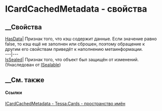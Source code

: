 # ICardCachedMetadata - свойства
##  __Свойства
[HasData](P_Tessa_Cards_ICardCachedMetadata_HasData.htm)|  Признак того, что
кэш содержит данные. Если значение равно false, то кэш ещё не заполнен или
сброшен, поэтому обращение к другим его свойствам приведёт к наполнению
метаинформации.  
---|---  
[IsSealed](P_Tessa_Platform_ISealable_IsSealed.htm)| Признак того, что объект
был защищён от изменений.  
(Унаследован от [ISealable](T_Tessa_Platform_ISealable.htm))  
##  __См. также
#### Ссылки
[ICardCachedMetadata - ](T_Tessa_Cards_ICardCachedMetadata.htm)
[Tessa.Cards - пространство имён](N_Tessa_Cards.htm)

